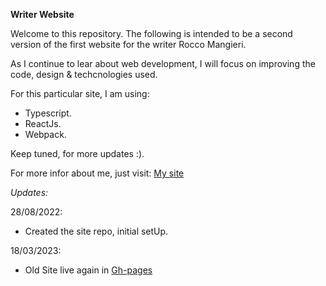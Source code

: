**Writer Website**

Welcome to this repository. The following is intended to be a second version of the first website for the writer Rocco Mangieri.

As I continue to lear about web development, I will focus on improving the code, design & techcnologies used.

For this particular site, I am using:

- Typescript.
- ReactJs.
- Webpack.

Keep tuned, for more updates :).

For more infor about me, just visit: [My site](https://saturnoman.com/)

_Updates:_

28/08/2022:

- Created the site repo, initial setUp.

18/03/2023:

- Old Site live again in [Gh-pages](https://theghost1980.github.io/roccoOldSite/)
